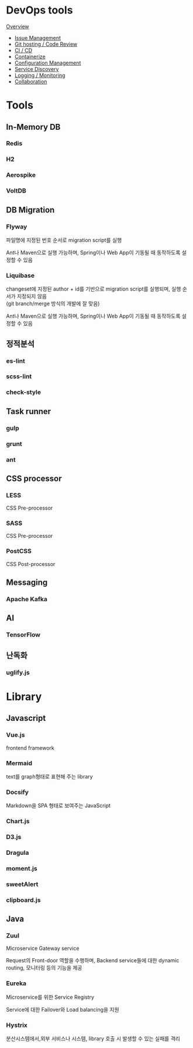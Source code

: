 
# DevOps tools
  [Overview](devops-tools)
  
* [Issue Management](devops-tools/issue-management)
* [Git hosting / Code Review](devops-tools/git-hosting)
* [CI / CD](devops-tools/ci-cd)
* [Containerize](devops-tools/containerize)
* [Configuration Management](devops-tools/configuration-management)
* [Service Discovery](devops-tools/service-discovery)
* [Logging / Monitoring](devops-tools/monitor)
* [Collaboration](devops-tools/collaboration)



# Tools
## In-Memory DB
### Redis
### H2
### Aerospike
### VoltDB

## DB Migration
### Flyway
파일명에 지정된 번호 순서로 migration script를 실행

Ant나 Maven으로 실행 가능하며, Spring이나 Web App이 기동될 때 동작하도록 설정할 수 있음

### Liquibase
changeset에 지정된 author + id를 기반으로 migration script를 실행되며, 실행 순서가 지정되지 않음<br>
(git branch/merge 방식의 개발에 잘 맞음)

Ant나 Maven으로 실행 가능하며, Spring이나 Web App이 기동될 때 동작하도록 설정할 수 있음

## 정적분석
### es-lint
### scss-lint
### check-style

## Task runner
### gulp
### grunt
### ant

## CSS processor
### LESS
CSS Pre-processor
### SASS
CSS Pre-processor
### PostCSS
CSS Post-processor

## Messaging
### Apache Kafka

## AI
### TensorFlow

## 난독화
### uglify.js


# Library

## Javascript
### Vue.js
frontend framework

### Mermaid
text를 graph형태로 표현해 주는 library

### Docsify
Markdown을 SPA 형태로 보여주는 JavaScript

### Chart.js
### D3.js
### Dragula
### moment.js
### sweetAlert
### clipboard.js

## Java
### Zuul
Microservice Gateway service

Request의 Front-door 역할을 수행하며, Backend service들에 대한 dynamic routing, 모니터링 등의 기능을 제공

### Eureka
Microservice를 위한 Service Registry

Service에 대한 Failover와 Load balancing을 지원

### Hystrix
분산시스템에서,외부 서비스나 시스템, library 호출 시 발생할 수 있는 실패를 격리


